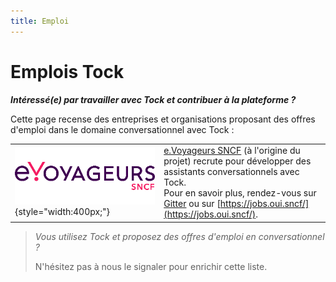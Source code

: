 ```yaml
---
title: Emploi
---
```


# Emplois Tock

***Intéressé(e) par travailler avec Tock et contribuer à la plateforme ?***

Cette page recense des entreprises et organisations proposant des offres d'emploi dans le domaine conversationnel avec Tock :

| |  |
|------|-------------|
| ![logo E.SNCF](../../img/sncf.png "E.SNCF"){style="width:400px;"} | [e.Voyageurs SNCF](https://www.sncf.com/fr/groupe/newsroom/e-voyageurs-sncf) (à l'origine du projet) recrute pour développer des assistants conversationnels avec Tock.<br/> Pour en savoir plus, rendez-vous sur [Gitter](https://gitter.im/tockchat/Lobby) ou sur [https://jobs.oui.sncf/](https://jobs.oui.sncf/). |

> _Vous utilisez Tock et proposez des offres d'emploi en conversationnel ?_
>
> N'hésitez pas à nous le signaler pour enrichir cette liste.
